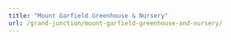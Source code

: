 ```yaml
---
title: "Mount Garfield Greenhouse & Nursery"
url: /grand-junction/mount-garfield-greenhouse-and-nursery/
---
```

